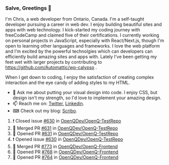 ### Salve, Greetings 👋

I'm Chris, a web developer from Ontario, Canada. I'm a self-taught developer pursuing a career in web dev. I enjoy building beautiful sites and apps with web technology.
I kick-started my coding journey with freeCodeCamp and claimed five of their certifications.  I currently working on personal projects in JavaScript, especially with React/Next.js, though I'm open to learning other languages and frameworks. I love the web platform and I'm excited by the powerful technolgies which can developers can efficiently build amazing sites and apps with. Lately I've been getting my feet wet with larger projects by contributing to https://github.com/Automattic/wp-calypso .

When I get down to coding, I enjoy the satisfaction of creating complex interaction and the eye candy of adding styles to my HTML. 

- 💬 Ask me about putting your visual design into code. I enjoy CSS, but design isn't my strength, so I'd love to implement your amazing design.
- 📫 Reach me on: [Twitter](https://twitter.com/Christo28120856), [Linkedin](https://www.linkedin.com/in/christopher-stevers-07b9a5204/).
- ⌨ Check out my blog: [Scribo](https://christopherstevers.cf).
<!--
**Christopher-Stevers/Christopher-Stevers** is a ✨ _special_ ✨ repository because its `README.md` (this file) appears on your GitHub profile.

Here are some ideas to get you started:

- 🔭 I’m currently working on ...
- 🌱 I’m currently learning ...
- 👯 I’m looking to collaborate on ...
- 🤔 I’m looking for help with ...
- 😄 Pronouns: ...
- ⚡ Fun fact: ...
-->

<!--START_SECTION:activity-->
1. ❗️ Closed issue [#630](https://github.com/OpenQDev/OpenQ-TestRepo/issues/630) in [OpenQDev/OpenQ-TestRepo](https://github.com/OpenQDev/OpenQ-TestRepo)
2. 🎉 Merged PR [#631](https://github.com/OpenQDev/OpenQ-TestRepo/pull/631) in [OpenQDev/OpenQ-TestRepo](https://github.com/OpenQDev/OpenQ-TestRepo)
3. 💪 Opened PR [#631](https://github.com/OpenQDev/OpenQ-TestRepo/pull/631) in [OpenQDev/OpenQ-TestRepo](https://github.com/OpenQDev/OpenQ-TestRepo)
4. ❗️ Opened issue [#630](https://github.com/OpenQDev/OpenQ-TestRepo/issues/630) in [OpenQDev/OpenQ-TestRepo](https://github.com/OpenQDev/OpenQ-TestRepo)
5. 🎉 Merged PR [#773](https://github.com/OpenQDev/OpenQ-Frontend/pull/773) in [OpenQDev/OpenQ-Frontend](https://github.com/OpenQDev/OpenQ-Frontend)
6. 💪 Opened PR [#768](https://github.com/OpenQDev/OpenQ-Frontend/pull/768) in [OpenQDev/OpenQ-Frontend](https://github.com/OpenQDev/OpenQ-Frontend)
7. 💪 Opened PR [#764](https://github.com/OpenQDev/OpenQ-Frontend/pull/764) in [OpenQDev/OpenQ-Frontend](https://github.com/OpenQDev/OpenQ-Frontend)
<!--END_SECTION:activity-->
